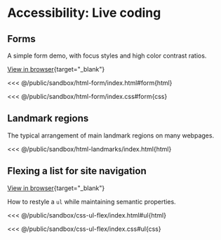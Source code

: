 # Accessibility: Live coding

## Forms

A simple form demo, with focus styles and high color contrast ratios.

[View in browser](/web-development/sandbox/html-form/index.html){target="_blank"}

<<< @/public/sandbox/html-form/index.html#form{html}

<<< @/public/sandbox/html-form/index.css#form{css}

## Landmark regions

The typical arrangement of main landmark regions on many webpages.

<<< @/public/sandbox/html-landmarks/index.html{html}

## Flexing a list for site navigation

[View in browser](/web-development/sandbox/css-ul-flex/index.html){target="_blank"}

How to restyle a `ul` while maintaining semantic properties.

<<< @/public/sandbox/css-ul-flex/index.html#ul{html}

<<< @/public/sandbox/css-ul-flex/index.css#ul{css}
